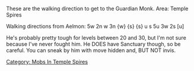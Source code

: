 These are the walking direction to get to the Guardian Monk. Area:
Temple Spires

Walking directions from Aelmon: 5w 2n w 3n {w} {s} {s} u s 5u 3w 2s
\[u\]

He's probably pretty tough for levels between 20 and 30, but I'm not
sure because I've never fought him. He DOES have Sanctuary though, so be
careful. You can sneak by him with move hidden and, BUT NOT invis.

[Category: Mobs In Temple
Spires](Category:_Mobs_In_Temple_Spires "wikilink")
